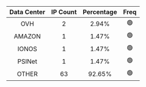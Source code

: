| Data Center | IP Count | Percentage | Freq |
|:------------:|:--------:|:-----------:|:-----:|
| OVH | 2 | 2.94% | 🟢 |
| AMAZON | 1 | 1.47% | 🟢 |
| IONOS | 1 | 1.47% | 🟢 |
| PSINet | 1 | 1.47% | 🟢 |
| OTHER | 63 | 92.65% | 🟢 |